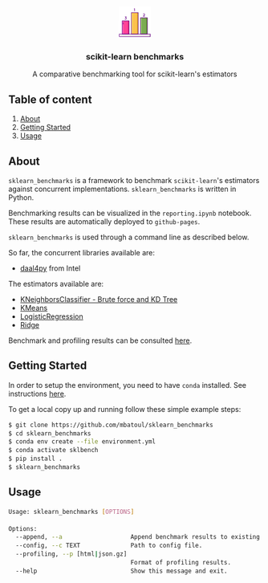 <p align="center">
  <a href="https://github.com/mbatoul/sklearn_benchmarks">
    <img src="logo.png" alt="Logo" >
  </a>

  <h3 align="center">scikit-learn benchmarks</h3>

  <p align="center">
    A comparative benchmarking tool for scikit-learn's estimators
    <br />
  </p>
</p>

## Table of content

<ol>
  <li><a href="#about-the-project">About</a></li>
  <li><a href="#getting-started">Getting Started</a></li>
  <li><a href="#usage">Usage</a></li>
</ol>

## About

`sklearn_benchmarks` is a framework to benchmark `scikit-learn`'s estimators against concurrent implementations. `sklearn_benchmarks` is written in Python.

Benchmarking results can be visualized in the `reporting.ipynb` notebook. These results are automatically deployed to `github-pages`.

`sklearn_benchmarks` is used through a command line as described below.

So far, the concurrent libraries available are:

- [daal4py](https://github.com/intel/scikit-learn-intelex) from Intel

The estimators available are:

- [KNeighborsClassifier - Brute force and KD Tree](https://scikit-learn.org/stable/modules/generated/sklearn.neighbors.KNeighborsClassifier.html)
- [KMeans](https://scikit-learn.org/stable/modules/generated/sklearn.cluster.KMeans.html)
- [LogisticRegression](https://scikit-learn.org/stable/modules/generated/sklearn.linear_model.LogisticRegression.html)
- [Ridge](https://scikit-learn.org/stable/modules/generated/sklearn.linear_model.Ridge.html)

Benchmark and profiling results can be consulted [here](https://mbatoul.github.io/sklearn_benchmarks/).

## Getting Started

In order to setup the environment, you need to have `conda` installed. See instructions [here](https://conda.io/projects/conda/en/latest/user-guide/install/index.html).

To get a local copy up and running follow these simple example steps:

```sh
$ git clone https://github.com/mbatoul/sklearn_benchmarks
$ cd sklearn_benchmarks
$ conda env create --file environment.yml
$ conda activate sklbench
$ pip install .
$ sklearn_benchmarks
```

## Usage

```sh
Usage: sklearn_benchmarks [OPTIONS]

Options:
  --append, --a                   Append benchmark results to existing ones.
  --config, --c TEXT              Path to config file.
  --profiling, --p [html|json.gz]
                                  Format of profiling results.
  --help                          Show this message and exit.

```
